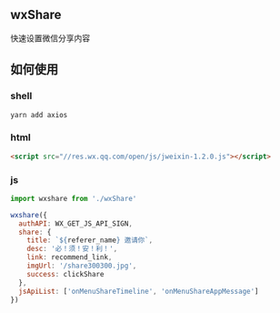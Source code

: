 ## wxShare
快速设置微信分享内容

## 如何使用
### shell
```shell
yarn add axios
```

### html
```html
<script src="//res.wx.qq.com/open/js/jweixin-1.2.0.js"></script>
```

### js
```js
import wxshare from './wxShare'

wxshare({
  authAPI: WX_GET_JS_API_SIGN,
  share: {
    title: `${referer_name} 邀请你`,
    desc: '必！须！安！利！',
    link: recommend_link,
    imgUrl: '/share300300.jpg',
    success: clickShare
  },
  jsApiList: ['onMenuShareTimeline', 'onMenuShareAppMessage']
})
```